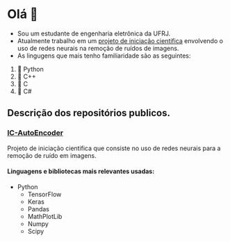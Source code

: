 # Olá 🦉

- Sou um estudante de engenharia eletrônica da UFRJ.
- Atualmente trabalho em um [projeto de iniciação cientifica](https://github.com/AlanPXD/IC-AutoEncoder) envolvendo o uso de redes neurais na remoção de ruídos de imagens.
- As lingugens que mais tenho familiaridade são as seguintes:
1. 🐍 Python
2. 🌴 C++
3. 🌵 C
3. 🌳 C#


## Descrição dos repositórios publicos.

### [IC-AutoEncoder](https://github.com/AlanPXD/IC-AutoEncoder)

Projeto de iniciação cientifica que consiste no uso de redes neurais para a remoção de ruído em imagens.

#### Linguagens e bibliotecas mais relevantes usadas:

- Python
  - TensorFlow
  - Keras
  - Pandas
  - MathPlotLib
  - Numpy
  - Scipy
